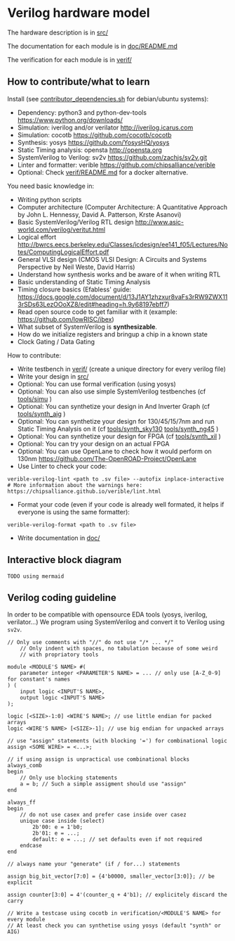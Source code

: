 # Verilog hardware model

The hardware description is in [src/](src/)


The documentation for each module is in [doc/README.md](doc/README.md)


The verification for each module is in [verif/](verif/)

## How to contribute/what to learn
Install (see [contributor_dependencies.sh](contributor_dependencies.sh) for debian/ubuntu systems):
 - Dependency: python3 and python-dev-tools <https://www.python.org/downloads/>
 - Simulation: iverilog and/or verilator <http://iverilog.icarus.com>
 - Simulation: cocotb <https://github.com/cocotb/cocotb>
 - Synthesis: yosys <https://github.com/YosysHQ/yosys>
 - Static Timing analysis: opensta <http://opensta.org>
 - SystemVerilog to Verilog: sv2v <https://github.com/zachjs/sv2v.git>
 - Linter and formatter: verible <https://github.com/chipsalliance/verible>
 - Optional: Check [verif/README.md](verif/README.md) for a docker alternative.

You need basic knowledge in:
 - Writing python scripts
 - Computer architecture (Computer Architecture: A Quantitative Approach by John L. Hennessy, David A. Patterson, Krste Asanovi)
 - Basic SystemVerilog/Verilog RTL design <http://www.asic-world.com/verilog/veritut.html>
 - Logical effort <http://bwrcs.eecs.berkeley.edu/Classes/icdesign/ee141_f05/Lectures/Notes/ComputingLogicalEffort.pdf>
 - General VLSI design (CMOS VLSI Design: A Circuits and Systems Perspective by Neil Weste, David Harris)
 - Understand how synthesis works and be aware of it when writing RTL
 - Basic understanding of Static Timing Analysis
 - Timing closure basics (Efabless' guide:
   <https://docs.google.com/document/d/13J1AY1zhzxur8vaFs3rRW9ZWX113rSDs63LezOOoXZ8/edit#heading=h.9y68197ebff7>)
 - Read open source code to get familiar with it (example: <https://github.com/lowRISC/ibex>)
 - What subset of SystemVerilog is **synthesizable**.
 - How do we initialize registers and bringup a chip in a known state
 - Clock Gating / Data Gating

How to contribute:
 - Write testbench in [verif/](verif/) (create a unique directory for every verilog file)
 - Write your design in [src/](src/)
 - Optional: You can use formal verification (using yosys)
 - Optional: You can also use simple SystemVerilog testbenches (cf [tools/simu](tools/simu) )
 - Optional: You can synthetize your design in And Inverter Graph (cf [tools/synth_aig](tools/synth_aig) )
 - Optional: You can synthetize your design for 130/45/15/7nm and run Static Timing Analysis on it (cf [tools/synth_sky130](tools/synth_sky130) [tools/synth_ng45](tools/synth_ng45) )
 - Optional: You can synthetize your design for FPGA (cf [tools/synth_xil](tools/synth_xil) )
 - Optional: You can try your design on an actual FPGA
 - Optional: You can use OpenLane to check how it would perform on 130nm <https://github.com/The-OpenROAD-Project/OpenLane>
 - Use Linter to check your code: 
```
verible-verilog-lint <path to .sv file> --autofix inplace-interactive
# More information about the warnings here: https://chipsalliance.github.io/verible/lint.html
```
 - Format your code (even if your code is already well formated, it helps if everyone is using the same formatter):
```
verible-verilog-format <path to .sv file>
```
 - Write documentation in [doc/](doc/)

## Interactive block diagram

```
TODO using mermaid
```

## Verilog coding guideline

In order to be compatible with opensource EDA tools (yosys, iverilog, verilator...)
We program using SystemVerilog and convert it to Verilog using `sv2v`.
```
// Only use comments with "//" do not use "/* ... */"
    // Only indent with spaces, no tabulation because of some weird
    // with propriatory tools

module <MODULE'S NAME> #(
    parameter integer <PARAMETER'S NAME> = ... // only use [A-Z_0-9] for constant's names
) (
    input logic <INPUT'S NAME>,
    output logic <INPUT'S NAME>
);

logic [<SIZE>-1:0] <WIRE'S NAME>; // use little endian for packed arrays
logic <WIRE'S NAME> [<SIZE>-1]; // use big endian for unpacked arrays

// use "assign" statements (with blocking '=') for combinational logic
assign <SOME WIRE> = <...>;

// if using assign is unpractical use combinational blocks
always_comb
begin
    // Only use blocking statements
    a = b; // Such a simple assigment should use "assign"
end

always_ff
begin
    // do not use casex and prefer case inside over casez
    unique case inside (select)
        2b'00: e = 1'b0;
        2b'01: e = ...;
        default: e = ...; // set defaults even if not required
    endcase
end

// always name your "generate" (if / for...) statements

assign big_bit_vector[7:0] = {4'b0000, smaller_vector[3:0]}; // be explicit

assign counter[3:0] = 4'(counter_q + 4'b1); // explicitely discard the carry

// Write a testcase using cocotb in verification/<MODULE'S NAME> for every module
// At least check you can synthetise using yosys (default "synth" or AIG)
```
